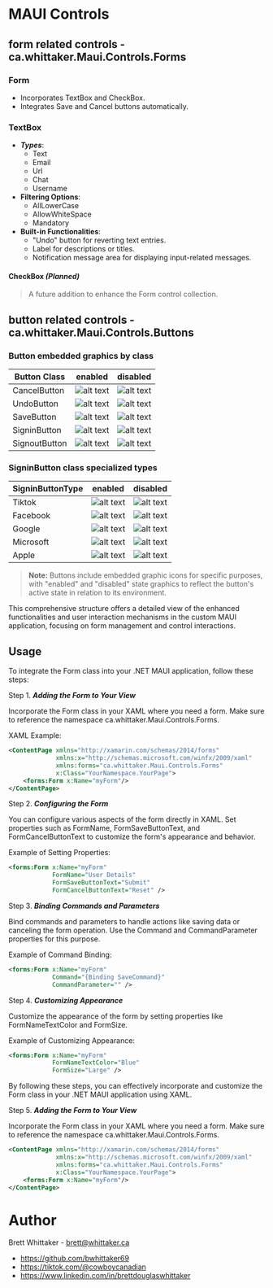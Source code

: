 # MAUI Controls

## form related controls - ca.whittaker.Maui.Controls.Forms

### **Form**

- Incorporates TextBox and CheckBox.
- Integrates Save and Cancel buttons automatically.

### **TextBox**

- ***Types***:
  - Text
  - Email
  - Url
  - Chat
  - Username
- **Filtering Options**:
  - AllLowerCase
  - AllowWhiteSpace
  - Mandatory
- **Built-in Functionalities**:
  - "Undo" button for reverting text entries.
  - Label for descriptions or titles.
  - Notification message area for displaying input-related messages.

#### **CheckBox** ***(Planned)***
> A future addition to enhance the Form control collection.

## button related controls - ca.whittaker.Maui.Controls.Buttons

### Button embedded graphics by class

| Button Class    | enabled | disabled |
|-----------------|:-------:|:--------:|
| CancelButton    | ![alt text](https://raw.github.com/bwhittaker69/ca.whittaker.Maui/master/src/ca.whittaker.Maui.Controls/Resources/Images/cancel_12_mauiimage.png) | ![alt text](https://raw.github.com/bwhittaker69/ca.whittaker.Maui/master/src/ca.whittaker.Maui.Controls/Resources/Images/cancel_12_mauiimage_disabled.png) |
| UndoButton      | ![alt text](https://raw.github.com/bwhittaker69/ca.whittaker.Maui/master/src/ca.whittaker.Maui.Controls/Resources/Images/undo_12_mauiimage.png) | ![alt text](https://raw.github.com/bwhittaker69/ca.whittaker.Maui/master/src/ca.whittaker.Maui.Controls/Resources/Images/undo_12_mauiimage_disabled.png) |
| SaveButton      | ![alt text](https://raw.github.com/bwhittaker69/ca.whittaker.Maui/master/src/ca.whittaker.Maui.Controls/Resources/Images/save_12_mauiimage.png) | ![alt text](https://raw.github.com/bwhittaker69/ca.whittaker.Maui/master/src/ca.whittaker.Maui.Controls/Resources/Images/save_12_mauiimage_disabled.png)  |
| SigninButton    | ![alt text](https://raw.github.com/bwhittaker69/ca.whittaker.Maui/master/src/ca.whittaker.Maui.Controls/Resources/Images/signin_12_mauiimage.png) | ![alt text](https://raw.github.com/bwhittaker69/ca.whittaker.Maui/master/src/ca.whittaker.Maui.Controls/Resources/Images/signin_12_mauiimage_disabled.png) |
| SignoutButton   | ![alt text](https://raw.github.com/bwhittaker69/ca.whittaker.Maui/master/src/ca.whittaker.Maui.Controls/Resources/Images/signout_12_mauiimage.png) | ![alt text](https://raw.github.com/bwhittaker69/ca.whittaker.Maui/master/src/ca.whittaker.Maui.Controls/Resources/Images/signout_12_mauiimage_disabled.png) |

### SigninButton class specialized types

| SigninButtonType | enabled | disabled |
|-----------------|:-------:|:--------:|
| Tiktok          | ![alt text](https://raw.github.com/bwhittaker69/ca.whittaker.Maui/master/src/ca.whittaker.Maui.Controls/Resources/Images/tiktok_12_mauiimage.png) | ![alt text](https://raw.github.com/bwhittaker69/ca.whittaker.Maui/master/src/ca.whittaker.Maui.Controls/Resources/Images/tiktok_12_mauiimage_disabled.png) |
| Facebook        | ![alt text](https://raw.github.com/bwhittaker69/ca.whittaker.Maui/master/src/ca.whittaker.Maui.Controls/Resources/Images/facebook_12_mauiimage.png) | ![alt text](https://raw.github.com/bwhittaker69/ca.whittaker.Maui/master/src/ca.whittaker.Maui.Controls/Resources/Images/facebook_12_mauiimage_disabled.png) |
| Google          | ![alt text](https://raw.github.com/bwhittaker69/ca.whittaker.Maui/master/src/ca.whittaker.Maui.Controls/Resources/Images/google_12_mauiimage.png) | ![alt text](https://raw.github.com/bwhittaker69/ca.whittaker.Maui/master/src/ca.whittaker.Maui.Controls/Resources/Images/google_12_mauiimage_disabled.png) |
| Microsoft       | ![alt text](https://raw.github.com/bwhittaker69/ca.whittaker.Maui/master/src/ca.whittaker.Maui.Controls/Resources/Images/microsoft_12_mauiimage.png) | ![alt text](https://raw.github.com/bwhittaker69/ca.whittaker.Maui/master/src/ca.whittaker.Maui.Controls/Resources/Images/microsoft_12_mauiimage_disabled.png) |
| Apple           | ![alt text](https://raw.github.com/bwhittaker69/ca.whittaker.Maui/master/src/ca.whittaker.Maui.Controls/Resources/Images/apple_12_mauiimage.png) | ![alt text](https://raw.github.com/bwhittaker69/ca.whittaker.Maui/master/src/ca.whittaker.Maui.Controls/Resources/Images/apple_12_mauiimage_disabled.png) |


> **Note:** Buttons include embedded graphic icons for specific purposes, with "enabled" and "disabled" state graphics to reflect the button's active state in relation to its environment.

This comprehensive structure offers a detailed view of the enhanced functionalities and user interaction mechanisms in the custom MAUI application, focusing on form management and control interactions.

## Usage

To integrate the Form class into your .NET MAUI application, follow these steps:

Step 1. ***Adding the Form to Your View***

Incorporate the Form class in your XAML where you need a form. Make sure to reference the namespace ca.whittaker.Maui.Controls.Forms.

XAML Example:
```xml
<ContentPage xmlns="http://xamarin.com/schemas/2014/forms"
             xmlns:x="http://schemas.microsoft.com/winfx/2009/xaml"
             xmlns:forms="ca.whittaker.Maui.Controls.Forms"
             x:Class="YourNamespace.YourPage">
    <forms:Form x:Name="myForm"/>
</ContentPage>
```

Step 2. ***Configuring the Form***

You can configure various aspects of the form directly in XAML. Set properties such as FormName, FormSaveButtonText, and FormCancelButtonText to customize the form's appearance and behavior.

Example of Setting Properties:

```xml
<forms:Form x:Name="myForm"
            FormName="User Details"
            FormSaveButtonText="Submit"
            FormCancelButtonText="Reset" />
```

Step 3. ***Binding Commands and Parameters***

Bind commands and parameters to handle actions like saving data or canceling the form operation. Use the Command and CommandParameter properties for this purpose.

Example of Command Binding:
```xml
<forms:Form x:Name="myForm"
            Command="{Binding SaveCommand}"
            CommandParameter="" />
```

Step 4. ***Customizing Appearance***

Customize the appearance of the form by setting properties like FormNameTextColor and FormSize.

Example of Customizing Appearance:
```xml
<forms:Form x:Name="myForm"
            FormNameTextColor="Blue"
            FormSize="Large" />
```

By following these steps, you can effectively incorporate and customize the Form class in your .NET MAUI application using XAML.

Step 5. ***Adding the Form to Your View***

Incorporate the Form class in your XAML where you need a form. Make sure to reference the namespace ca.whittaker.Maui.Controls.Forms.

```xml
<ContentPage xmlns="http://xamarin.com/schemas/2014/forms"
             xmlns:x="http://schemas.microsoft.com/winfx/2009/xaml"
             xmlns:forms="ca.whittaker.Maui.Controls.Forms"
             x:Class="YourNamespace.YourPage">
    <forms:Form x:Name="myForm"/>
</ContentPage>
```


# Author

Brett Whittaker - brett@whittaker.ca

- https://github.com/bwhittaker69
- https://tiktok.com/@cowboycanadian
- https://www.linkedin.com/in/brettdouglaswhittaker